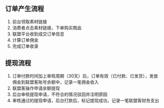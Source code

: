 ## 订单产生流程

1. 前台领取素材链接
1. 消费者点击素材链接，下单购买商品
1. 联盟平台收到成交订单信息
1. 计算订单佣金
1. 完成订单收录

## 提现流程
1. 订单付款时间加上审核周期（30天）后，订单有效（已付款、已发货），发放佣金到联盟客账号余额中，记录一笔佣金收入
1. 联盟客操作申请余额提现
1. 后台审核提现申请，不符合的情况驳回并注明原因
1. 审核通过的提现申请，后台打款后，标记提现成功，记录一笔联盟客财务支出

